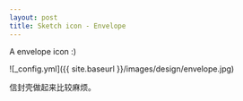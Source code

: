 ```yaml
---
layout: post
title: Sketch icon - Envelope
---
```


A envelope icon :)

![_config.yml]({{ site.baseurl }}/images/design/envelope.jpg)

信封壳做起来比较麻烦。